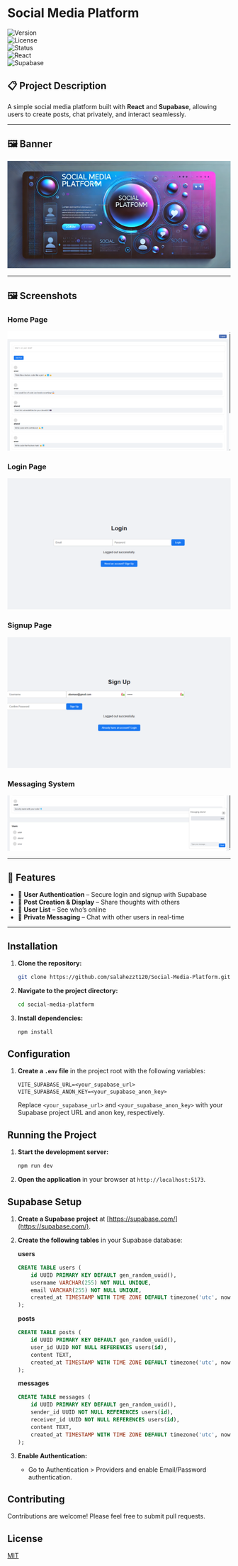 # Social Media Platform

![Version](https://img.shields.io/badge/version-1.0-blue)  
![License](https://img.shields.io/badge/license-MIT-green)  
![Status](https://img.shields.io/badge/status-In_Progress-yellow)  
![React](https://img.shields.io/badge/React-18.x-blue)  
![Supabase](https://img.shields.io/badge/Supabase-Database-orange)  

## 📋 Project Description  
A simple social media platform built with **React** and **Supabase**, allowing users to create posts, chat privately, and interact seamlessly.

---
## 🖼️ Banner
![social Banner](screenshot/banner-web)

---
## 🖼️ Screenshots  
### Home Page  
![Home Page](screenshot/posts.png)  

### Login Page  
![User Profile](screenshot/login.png)  

### Signup Page  
![User Profile](screenshot/signup.png)  

### Messaging System  
![Messaging System](screenshot/users.png)  

---

## 🌟 Features  
- 🔑 **User Authentication** – Secure login and signup with Supabase  
- 📝 **Post Creation & Display** – Share thoughts with others  
- 👥 **User List** – See who’s online  
- 💬 **Private Messaging** – Chat with other users in real-time  

---

## Installation

1.  **Clone the repository:**

    ```bash
    git clone https://github.com/salahezzt120/Social-Media-Platform.git
    ```

2.  **Navigate to the project directory:**

    ```bash
    cd social-media-platform
    ```

3.  **Install dependencies:**

    ```bash
    npm install
    ```

## Configuration

1.  **Create a `.env` file** in the project root with the following variables:

    ```
    VITE_SUPABASE_URL=<your_supabase_url>
    VITE_SUPABASE_ANON_KEY=<your_supabase_anon_key>
    ```

    Replace `<your_supabase_url>` and `<your_supabase_anon_key>` with your Supabase project URL and anon key, respectively.

## Running the Project

1.  **Start the development server:**

    ```bash
    npm run dev
    ```

2.  **Open the application** in your browser at `http://localhost:5173`.

## Supabase Setup

1.  **Create a Supabase project** at [https://supabase.com/](https://supabase.com/).

2.  **Create the following tables** in your Supabase database:

    **users**

    ```sql
    CREATE TABLE users (
        id UUID PRIMARY KEY DEFAULT gen_random_uuid(),
        username VARCHAR(255) NOT NULL UNIQUE,
        email VARCHAR(255) NOT NULL UNIQUE,
        created_at TIMESTAMP WITH TIME ZONE DEFAULT timezone('utc', now())
    );
    ```

    **posts**

    ```sql
    CREATE TABLE posts (
        id UUID PRIMARY KEY DEFAULT gen_random_uuid(),
        user_id UUID NOT NULL REFERENCES users(id),
        content TEXT,
        created_at TIMESTAMP WITH TIME ZONE DEFAULT timezone('utc', now())
    );
    ```

    **messages**

    ```sql
    CREATE TABLE messages (
        id UUID PRIMARY KEY DEFAULT gen_random_uuid(),
        sender_id UUID NOT NULL REFERENCES users(id),
        receiver_id UUID NOT NULL REFERENCES users(id),
        content TEXT,
        created_at TIMESTAMP WITH TIME ZONE DEFAULT timezone('utc', now())
    );
    ```

3.  **Enable Authentication:**

    *   Go to Authentication > Providers and enable Email/Password authentication.

## Contributing

Contributions are welcome! Please feel free to submit pull requests.

## License

[MIT](LICENSE)
